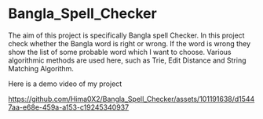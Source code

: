 # Bangla_Spell_Checker
The aim of this project is specifically Bangla spell Checker. In this project check whether
the Bangla word is right or wrong. If the word is wrong they show the list of some probable word
which I want to choose. Various algorithmic methods are used here, such as Trie, Edit Distance
and String Matching Algorithm.

Here is a demo video of my project

https://github.com/Hima0X2/Bangla_Spell_Checker/assets/101191638/d15447aa-e68e-459a-a153-c19245340937

